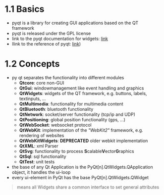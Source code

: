 # 1.1 Basics
- pyqt is a library for creating GUI applications based on the QT framework
- pyqt is released under the GPL license
- link to the pyqt documentation for widgets: [link](https://www.riverbankcomputing.com/static/Docs/PyQt5/api/qtwidgets/qtwidgets-module.html)
- llink to the reference of pyqt: [link](https://www.riverbankcomputing.com/static/Docs/PyQt5/))


# 1.2 Concepts
- py qt separates the functionality into different modules
    - **Qtcore**: core non-GUI
    - **QtGui**: windowmanagement like event handling and graphics
    - **QtWidgets**: widgets of the QT framework, e.g. buttons, labels, textinputs, ...
    - **QtMultimedia**: functionality for multimedia content
    - **QtBluetooth**: bluetooth functionality
    - **QtNetwork**: socket/server functionality (tcp/ip and UDP)
    - **QtPositioning**: global position functionality (gps, ...)
    - **QtWebSocket**: websocket protocol
    - **QtWebKit**: implementation of the *"WebKit2"* framework, e.g. rendering of websites
    - **QtWebKitWidgets**: **DEPRECATED** older webkit implementation
    - **QtXML**: xml Parser
    - **QtSvg**: functionality to process **S**calable**V**ector**G**raphics
    - **QtSql**: sql functionality
    - **QtTest**: unit tests
- the base of any Qt Application is the PyQt[n].QtWidgets.QApplication object, it handles the ui-loop
- every ui-element in PyQt has the base PyQt[n].QtWidgets.QWidget
> means all Widgets share a common interface to set general attributes
